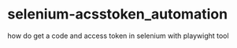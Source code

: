 # selenium-acsstoken_automation
how do get a code and access token in selenium with playwight tool 
